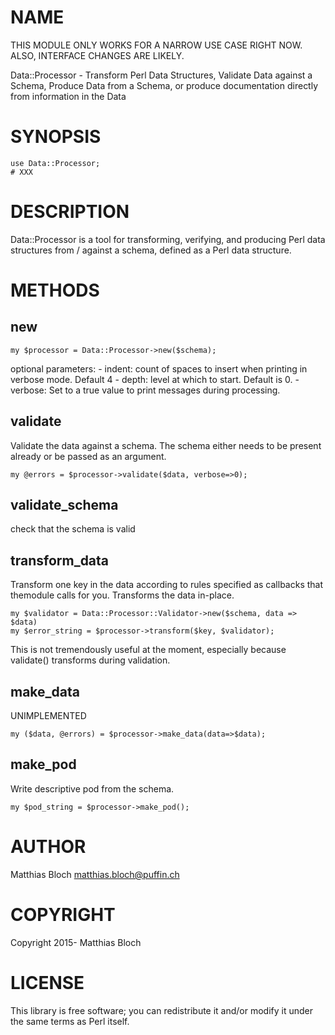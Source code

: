 # NAME

THIS MODULE ONLY WORKS FOR A NARROW USE CASE RIGHT NOW. ALSO, INTERFACE CHANGES ARE LIKELY.

Data::Processor - Transform Perl Data Structures, Validate Data against a Schema, Produce Data from a Schema, or produce documentation directly from information in the Data

# SYNOPSIS

    use Data::Processor;
    # XXX

# DESCRIPTION

Data::Processor is a tool for transforming, verifying, and producing Perl data structures from / against a schema, defined as a Perl data structure.

# METHODS

## new

    my $processor = Data::Processor->new($schema);

optional parameters:
\- indent: count of spaces to insert when printing in verbose mode. Default 4
\- depth: level at which to start. Default is 0.
\- verbose: Set to a true value to print messages during processing.

## validate
Validate the data against a schema. The schema either needs to be present
already or be passed as an argument.

    my @errors = $processor->validate($data, verbose=>0);

## validate\_schema

check that the schema is valid

## transform\_data

Transform one key in the data according to rules specified
as callbacks that themodule calls for you.
Transforms the data in-place.

    my $validator = Data::Processor::Validator->new($schema, data => $data)
    my $error_string = $processor->transform($key, $validator);

This is not tremendously useful at the moment, especially because validate()
transforms during validation.

## make\_data

UNIMPLEMENTED

    my ($data, @errors) = $processor->make_data(data=>$data);

## make\_pod

Write descriptive pod from the schema.

    my $pod_string = $processor->make_pod();

# AUTHOR

Matthias Bloch <matthias.bloch@puffin.ch>

# COPYRIGHT

Copyright 2015- Matthias Bloch

# LICENSE

This library is free software; you can redistribute it and/or modify
it under the same terms as Perl itself.
